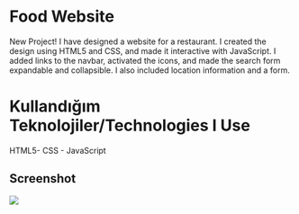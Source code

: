 <h1>Food Website</h1>

New Project!
I have designed a website for a restaurant. I created the design using HTML5 and CSS, and made it interactive with JavaScript. I added links to the navbar, activated the icons, and made the search form expandable and collapsible. I also included location information and a form.

<h1> Kullandığım Teknolojiler/Technologies I Use</h1>

HTML5- CSS - JavaScript

<h2>Screenshot</h2>

![](ezgif.com-video-to-gif.gif)
